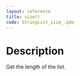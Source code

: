 ```yaml
---
layout: reference
title: size()
code: StringList_size_.pde
---
```


# Description

Get the length of the list.

